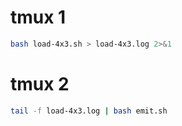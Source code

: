 # tmux 1

```bash
bash load-4x3.sh > load-4x3.log 2>&1
```

# tmux 2

```bash
tail -f load-4x3.log | bash emit.sh
```
